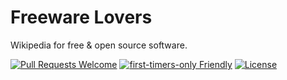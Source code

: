 # Freeware Lovers

Wikipedia for free & open source software.

[![Pull Requests Welcome](https://img.shields.io/badge/PRs-welcome-brightgreen.svg?style=flat)](http://makeapullrequest.com)
[![first-timers-only Friendly](https://img.shields.io/badge/first--timers--only-friendly-blue.svg)](http://www.firsttimersonly.com/)
[![License](https://img.shields.io/github/license/freewarelovers/FreewareLovers)](@)
